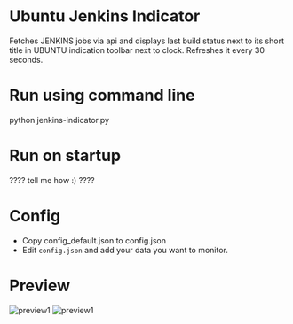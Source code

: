 # Ubuntu Jenkins Indicator
Fetches JENKINS jobs via api and displays last build status next to its short title in UBUNTU indication toolbar next to clock.
Refreshes it every 30 seconds.

# Run using command line 
python jenkins-indicator.py

# Run on startup
???? tell me how :) ????

# Config
 * Copy config_default.json to config.json
 * Edit `config.json` and add your data you want to monitor.
 
# Preview
 ![preview1](http://seemas.net/sites/default/files/2018-10/Selection_685.png)
 ![preview1](http://seemas.net/sites/default/files/2018-10/Selection_686.png)
